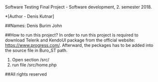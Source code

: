 Software Testing Final Project - Software development, 2. semester 2018. 

*[Author - Denis Kutnar]

##Names:
    Denis
    Burim
    John
   
   


##How to run this project?
In order to run this project is required to download Telerik and KendoUI 
package from the official website: https://www.progress.com/.
Afterward, the peckages has to be added into the source file in 
Buro_ST path.


1. Open section /src/
2. run file /src/home.php

##All rights reserved






